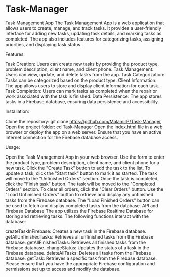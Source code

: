 # Task-Manager

Task Management App
The Task Management App is a web application that allows users to create, manage, and track tasks. It provides a user-friendly interface for adding new tasks, updating task details, and marking tasks as completed. The app also includes features for categorizing tasks, assigning priorities, and displaying task status.

Features:

Task Creation: Users can create new tasks by providing the product type, problem description, client name, and client phone.
Task Management: Users can view, update, and delete tasks from the app.
Task Categorization: Tasks can be categorized based on the product type.
Client Information: The app allows users to store and display client information for each task.
Task Completion: Users can mark tasks as completed when the repair or work associated with the task is finished.
Data Persistence: The app stores tasks in a Firebase database, ensuring data persistence and accessibility.

Installation:

Clone the repository: git clone https://github.com/MalamirP/Task-Manager
Open the project folder: cd Task-Manager
Open the index.html file in a web browser or deploy the app on a web server.
Ensure that you have an active internet connection for the Firebase database access.

Usage:

Open the Task Management App in your web browser.
Use the form to enter the product type, problem description, client name, and client phone for a new task.
Click the "Create Task" button to add the task to the list.
To update a task, click the "Start task" button to mark it as started. The task will move to the "Unfinished Orders" section.
Once the task is completed, click the "Finish task" button. The task will be moved to the "Completed Orders" section.
To clear all orders, click the "Clear Orders" button.
Use the "Load Unfinished Orders" button to retrieve and display any unfinished tasks from the Firebase database.
The "Load Finished Orders" button can be used to fetch and display completed tasks from the database.
API and Firebase Database
The app utilizes the Firebase Realtime Database for storing and retrieving tasks. The following functions interact with the database:

createTaskInFirebase: Creates a new task in the Firebase database.
getAllUnfinishedTasks: Retrieves all unfinished tasks from the Firebase database.
getAllFinishedTasks: Retrieves all finished tasks from the Firebase database.
changeStatus: Updates the status of a task in the Firebase database.
deleteAllTasks: Deletes all tasks from the Firebase database.
getTask: Retrieves a specific task from the Firebase database.
Please ensure that you have the appropriate Firebase configuration and permissions set up to access and modify the database.
